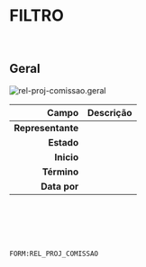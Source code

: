 # FILTRO
<br>

## Geral
![rel-proj-comissao.geral](https://raw.githubusercontent.com/netforcews/docs-erp/master/geral/imagens/rel-proj-comissao.geral.png)

Campo | Descrição
--:|---
**Representante** | 
**Estado** | 
**Inicio** | 
**Término** | 
**Data por** | 
<br>
<br>
<br>
<br>

```FORM:REL_PROJ_COMISSAO```
